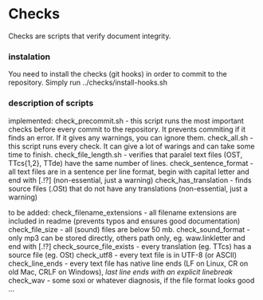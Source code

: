 # Checks
Checks are scripts that verify document integrity.

### instalation
You need to install the checks (git hooks) in order to commit to the repository. 
Simply run ../checks/install-hooks.sh

### description of scripts
implemented:
check_precommit.sh - this script runs the most important checks before every commit to the repository. It prevents commiting if it finds an error. If it gives any warnings, you can ignore them. 
check_all.sh - this script runs every check. It can give a lot of warings and can take some time to finish. 
check_file_length.sh - verifies that paralel text files (OST, TTcs{1,2}, TTde) have the same number of lines.
check_sentence_format - all text files are in a sentence per line format, begin with capital letter and end with [.!?] (non-essential, just a warning)
check_has_translation - finds source files (.OSt) that do not have any translations (non-essential, just a warning)

to be added:
check_filename_extensions - all filename extensions are included in readme (prevents typos and ensures good documentation)
check_file_size - all (sound) files are below 50 mb. 
check_sound_format - only mp3 can be stored directly, others path only, eg. waw.linkletter and end with [.!?]
check_source_file_exists - every translation (eg. TTcs) has a source file (eg. OSt)
check_utf8 - every text file is in UTF-8 (or ASCII)
check_line_ends - every text file has native line ends (LF on Linux, CR on old Mac, CRLF on Windows), *last line ends with an explicit linebreak*
check_wav - some soxi or whatever diagnosis, if the file format looks good
...
